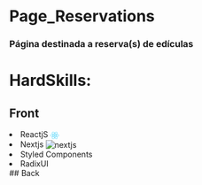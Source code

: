 # Page_Reservations

### Página destinada a reserva(s) de edículas

# HardSkills:
## Front
  <li>ReactjS  <img align="center" alt="React" height="15" width="16" src="https://raw.githubusercontent.com/devicons/devicon/master/icons/react/react-original.svg"></li> 
  <li> Nextjs <img align="center" alt="nextjs" height="15" width="16" src="https://skillicons.dev/icons?i=nextjs" /></li> 
  <li>Styled Components</li>
  <li>RadixUI</li>
## Back
